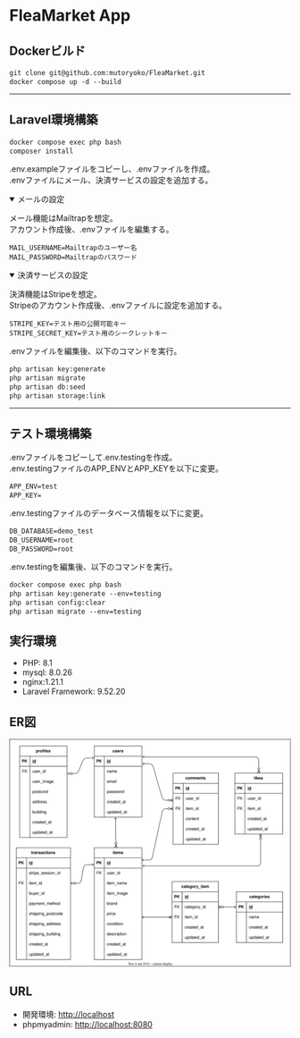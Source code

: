 # FleaMarket App

## Dockerビルド
```
git clone git@github.com:mutoryoko/FleaMarket.git
docker compose up -d --build
```
- - -

## Laravel環境構築
```
docker compose exec php bash
composer install
```
.env.exampleファイルをコピーし、.envファイルを作成。<br />
.envファイルにメール、決済サービスの設定を追加する。

<details open><summary>メールの設定</summary>

メール機能はMailtrapを想定。<br />
アカウント作成後、.envファイルを編集する。
```
MAIL_USERNAME=Mailtrapのユーザー名
MAIL_PASSWORD=Mailtrapのパスワード
```
</details>

<details open><summary>決済サービスの設定</summary>

決済機能はStripeを想定。<br />
Stripeのアカウント作成後、.envファイルに設定を追加する。
```
STRIPE_KEY=テスト用の公開可能キー
STRIPE_SECRET_KEY=テスト用のシークレットキー
```
</details>

.envファイルを編集後、以下のコマンドを実行。
```
php artisan key:generate
php artisan migrate
php artisan db:seed
php artisan storage:link
```
- - -
## テスト環境構築
.envファイルをコピーして.env.testingを作成。<br />
.env.testingファイルのAPP_ENVとAPP_KEYを以下に変更。
```
APP_ENV=test
APP_KEY=
```
.env.testingファイルのデータベース情報を以下に変更。
```
DB_DATABASE=demo_test
DB_USERNAME=root
DB_PASSWORD=root
```
.env.testingを編集後、以下のコマンドを実行。
```
docker compose exec php bash
php artisan key:generate --env=testing
php artisan config:clear
php artisan migrate --env=testing
```

## 実行環境
<ul>
	<li>PHP: 8.1</li>
	<li>mysql: 8.0.26</li>
	<li>nginx:1.21.1</li>
	<li>Laravel Framework: 9.52.20</li>
</ul>

## ER図
![image](ER.drawio.svg)

## URL
<ul>
	<li>開発環境: <a href="http://localhost">http://localhost</a> </li>
	<li>phpmyadmin: <a href="http://localhost:8080">http://localhost:8080</a> </li>
</ul>